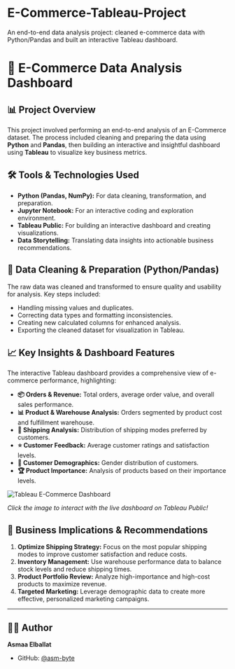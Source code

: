# E-Commerce-Tableau-Project
An end-to-end data analysis project: cleaned e-commerce data with Python/Pandas and built an interactive Tableau dashboard.
# 🛒 E-Commerce Data Analysis Dashboard

## 📊 Project Overview
This project involved performing an end-to-end analysis of an E-Commerce dataset. The process included cleaning and preparing the data using **Python** and **Pandas**, then building an interactive and insightful dashboard using **Tableau** to visualize key business metrics.

## 🛠️ Tools & Technologies Used
- **Python (Pandas, NumPy):** For data cleaning, transformation, and preparation.
- **Jupyter Notebook:** For an interactive coding and exploration environment.
- **Tableau Public:** For building an interactive dashboard and creating visualizations.
- **Data Storytelling:** Translating data insights into actionable business recommendations.


## 🔧 Data Cleaning & Preparation (Python/Pandas)
The raw data was cleaned and transformed to ensure quality and usability for analysis. Key steps included:
- Handling missing values and duplicates.
- Correcting data types and formatting inconsistencies.
- Creating new calculated columns for enhanced analysis.
- Exporting the cleaned dataset for visualization in Tableau.

## 📈 Key Insights & Dashboard Features

The interactive Tableau dashboard provides a comprehensive view of e-commerce performance, highlighting:

- **📦 Orders & Revenue:** Total orders, average order value, and overall sales performance.
- **📊 Product & Warehouse Analysis:** Orders segmented by product cost and fulfillment warehouse.
- **🚚 Shipping Analysis:** Distribution of shipping modes preferred by customers.
- **⭐ Customer Feedback:** Average customer ratings and satisfaction levels.
- **👥 Customer Demographics:** Gender distribution of customers.
- **🏆 Product Importance:** Analysis of products based on their importance levels.

![Tableau E-Commerce Dashboard](tableau/ecommerce_dashboard.png)

*Click the image to interact with the live dashboard on Tableau Public!*

## 🧠 Business Implications & Recommendations
1.  **Optimize Shipping Strategy:** Focus on the most popular shipping modes to improve customer satisfaction and reduce costs.
2.  **Inventory Management:** Use warehouse performance data to balance stock levels and reduce shipping times.
3.  **Product Portfolio Review:** Analyze high-importance and high-cost products to maximize revenue.
4.  **Targeted Marketing:** Leverage demographic data to create more effective, personalized marketing campaigns.

---

## 👨‍💻 Author
**Asmaa Elballat**
- GitHub: [@asm-byte](https://github.com/asm-byte)
